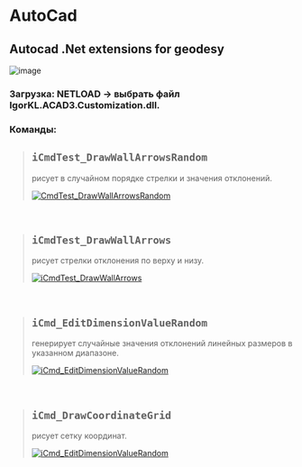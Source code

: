 # AutoCad
## Autocad .Net extensions for geodesy

![image](https://geodesist.ru/attachments/strelki_menju-png.35900/)

### Загрузка: NETLOAD -> выбрать файл IgorKL.ACAD3.Customization.dll.

### Команды:

> ## ```iCmdTest_DrawWallArrowsRandom```
> рисует в случайном порядке стрелки и значения отклонений.
>
> [![CmdTest_DrawWallArrowsRandom](https://img.youtube.com/vi/3Z33nPY3fwo/0.jpg)](https://www.youtube.com/watch?v=https://youtu.be/3Z33nPY3fwo)

<br/>

> ## ```iCmdTest_DrawWallArrows```
> рисует стрелки отклонения по верху и низу.
> 
> [![iCmdTest_DrawWallArrows](https://img.youtube.com/vi/WAs0hecJ67Q/0.jpg)](https://www.youtube.com/watch?v=https://youtu.be/WAs0hecJ67Q)

<br/>

> ## ```iCmd_EditDimensionValueRandom```
> генерирует случайные значения отклонений линейных размеров в указанном диапазоне.
>
> [![iCmd_EditDimensionValueRandom](https://img.youtube.com/vi/vVCWAB27SSw/0.jpg)](https://www.youtube.com/watch?v=https://youtu.be/vVCWAB27SSw)

<br/>

> ## ```iCmd_DrawCoordinateGrid```
> рисует сетку координат.
> 
> [![iCmd_EditDimensionValueRandom](https://img.youtube.com/vi/CU9868QrX4s/0.jpg)](https://www.youtube.com/watch?v=https://youtu.be/CU9868QrX4s)
